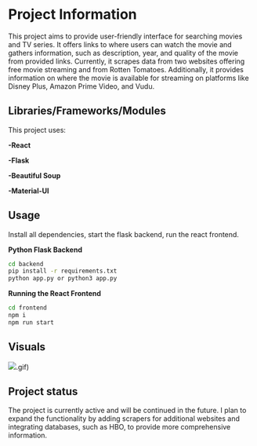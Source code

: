 # Project Information

This project aims to provide user-friendly interface for searching movies and TV series. It offers links to where users can watch the movie and gathers information, such as description, year, and quality of the movie from provided links. Currently, it scrapes data from two websites offering free movie streaming and from Rotten Tomatoes. Additionally, it provides information on where the movie is available for streaming on platforms like Disney Plus, Amazon Prime Video, and Vudu.

## Libraries/Frameworks/Modules

This project uses:

**-React**

**-Flask**

**-Beautiful Soup**

**-Material-UI**


## Usage

Install all dependencies, start the flask backend, run the react frontend.

**Python Flask Backend**
```bash
cd backend
pip install -r requirements.txt
python app.py or python3 app.py
```
**Running the React Frontend**
```bash
cd frontend
npm i
npm run start
```

## Visuals
![](https://github.com/zuzaflis/movies-web-scraper/blob/master/g).gif)

## Project status
The project is currently active and will be continued in the future. I plan to expand the functionality by adding scrapers for additional websites and integrating databases, such as HBO, to provide more comprehensive information.
